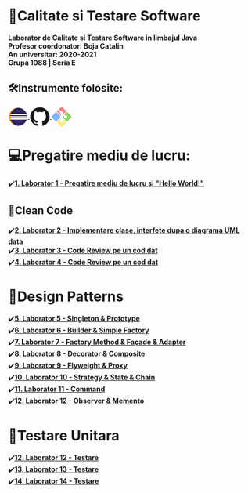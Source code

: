 # 💚Calitate si Testare Software
**Laborator de Calitate si Testare Software in limbajul Java**</br>
**Profesor coordonator: Boja Catalin**</br>
**An universitar: 2020-2021**</br>
**Grupa 1088 | Seria E**</br>


## 🛠️Instrumente folosite:
<a href = "https://www.eclipse.org/downloads/">
    <img src = "https://github.com/Adriana-Giol/Adriana-Giol/blob/main/Logo/Logo_Tools_Eclipse.png" alt="Eclipse" width = "auto" height="40px" align="center" title="Eclipse" />
</a>
<a href = "https://github.com/">
    <img src = "https://github.com/Adriana-Giol/Adriana-Giol/blob/main/Logo/Logo_Tools_GitHub.png" alt="GitHub" width = "auto" height="40px" align="center" title="GitHub" />
</a>
<a href = "http://git-scm.com/downloads/guis/">
    <img src = "https://github.com/Adriana-Giol/Adriana-Giol/blob/main/Logo/Logo_Tools_GitClient.png" alt="GitClient" width = "auto" height="40px" align="center" title="GitClient" />
</a>

# 💻Pregatire mediu de lucru:
✔️[**1. Laborator 1 - Pregatire mediu de lucru si "Hello World!"**](https://github.com/Adriana-Giol/Laborator-Calitate-si-Testare-Software/tree/main/Laborator/Laborator%2001%20-%20HelloWorld/src/ro/ase/csie/cts/laborator) </br>

## 🧹Clean Code
✔️[**2. Laborator 2 - Implementare clase, interfete dupa o diagrama UML data**](https://github.com/Adriana-Giol/Laborator-Calitate-si-Testare-Software/tree/main/Laborator/Laborator%2002/src/ro/ase/csie/cts/g1088/laborator)</br>
✔️[**3. Laborator 3 - Code Review pe un cod dat**](https://github.com/Adriana-Giol/Laborator-Calitate-si-Testare-Software/tree/main/Laborator/Laborator%2003)</br>
✔️[**4. Laborator 4 - Code Review pe un cod dat**](https://github.com/Adriana-Giol/Laborator-Calitate-si-Testare-Software/tree/main/Laborator/Laborator%2003)</br>

# 🎩Design Patterns
✔️[**5. Laborator 5 - Singleton & Prototype**](https://github.com/Adriana-Giol/Laborator-Calitate-si-Testare-Software/tree/main/Laborator/Laborator%2005%20-%20Singleton%20si%20Prototype)</br>
✔️[**6. Laborator 6 - Builder & Simple Factory**](https://github.com/Adriana-Giol/Laborator-Calitate-si-Testare-Software/tree/main/Laborator/Laborator%2006%20-%20Builder%20si%20Factory)</br>
✔️[**7. Laborator 7 - Factory Method & Façade & Adapter**](https://github.com/Adriana-Giol/Laborator-Calitate-si-Testare-Software/tree/main/Laborator/Laborator%2007%20-%20Factory%20Method%20-%20Facade%20-%20Adapter)</br>
✔️[**8. Laborator 8 - Decorator & Composite**](https://github.com/Adriana-Giol/Laborator-Calitate-si-Testare-Software/tree/main/Laborator/Laborator%2008%20-%20Decorator%20-%20Composite) </br>
✔️[**9. Laborator 9 - Flyweight & Proxy**](https://github.com/Adriana-Giol/Laborator-Calitate-si-Testare-Software/tree/main/Laborator/Laborator%2009%20-%20Flyweight%20-%20Proxy)</br>
✔️[**10. Laborator 10 - Strategy & State & Chain**](https://github.com/Adriana-Giol/Laborator-Calitate-si-Testare-Software/tree/main/Laborator/Laborator%2010%20-%20Strategy%20-%20State%20-%20Chain)</br>
✔️[**11. Laborator 11 - Command**](https://github.com/Adriana-Giol/Laborator-Calitate-si-Testare-Software/tree/main/Laborator/Laborator%2011%20-%20Command)</br>
✔️[**12. Laborator 12 - Observer & Memento**](https://github.com/Adriana-Giol/Laborator-Calitate-si-Testare-Software/tree/main/Laborator/Laborator%2012%20-%20Observer%20-%20Memento)</br>

# 🧪Testare Unitara
✔️[**12. Laborator 12 - Testare**](https://github.com/Adriana-Giol/Laborator-Calitate-si-Testare-Software/tree/main/Laborator/Laborator%2012%20-%20Testare%20Unitara/src/ro/ase/csie/cts/g1088/testare)</br>
✔️[**13. Laborator 13 - Testare**](https://github.com/Adriana-Giol/Laborator-Calitate-si-Testare-Software/tree/main/Laborator/Laborator%2013%20-%20Testare%20Unitara/src/ro/ase/csie/cts/g1088/testare)</br>
✔️[**14. Laborator 14 - Testare**](https://github.com/Adriana-Giol/Laborator-Calitate-si-Testare-Software/tree/main/Laborator/Laborator%2013%20-%20Testare%20Unitara/src/ro/ase/csie/cts/g1088/testare)</br>
